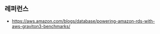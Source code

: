 


## 레퍼런스 ##

* https://aws.amazon.com/blogs/database/powering-amazon-rds-with-aws-graviton3-benchmarks/
